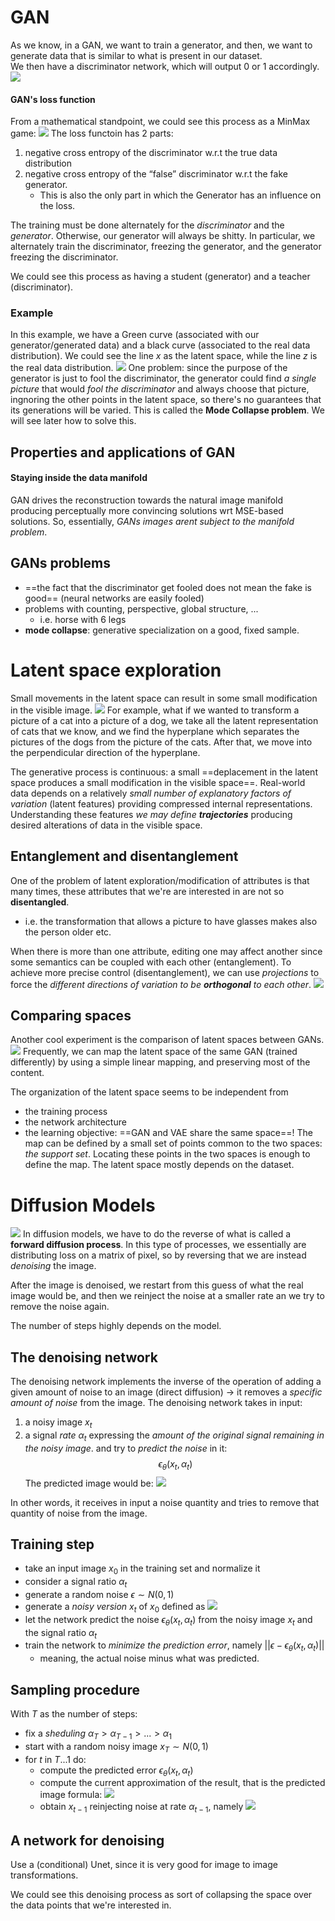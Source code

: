 # GAN
As we know, in a GAN, we want to train a generator, and then, we want to generate data that  is similar to what is present in our dataset.  
We then have a discriminator network, which  will output 0 or 1 accordingly. 
![](images/gan.png)

#### GAN's loss function
From a mathematical standpoint, we could see this process as a MinMax game:
![](images/minmax-gan.png)
The loss functoin has 2 parts:
1. negative cross entropy of the discriminator w.r.t the true data distribution 
2. negative cross entropy of the “false” discriminator w.r.t the fake generator. 
	- This is also the only part in which the Generator has an influence on the loss. 

The training must be done alternately for the _discriminator_ and the _generator_. Otherwise, our generator will always be shitty. 
In particular, we alternately train the discriminator, freezing the generator, and the generator freezing the discriminator. 

We could see this process as having a student (generator) and a teacher (discriminator). 

### Example 
In this example, we have a Green curve (associated with our generator/generated data) and a black curve (associated to the real data distribution). We could see the line $x$ as the latent space, while the line $z$ is the real data distribution.
![](images/gan-graph.png)
One problem: since the purpose of the generator is just to fool the discriminator, the generator could find _a single picture_ that would _fool the discriminator_ and always choose that picture, ingnoring the other points in the latent space, so there's no guarantees that its generations will be varied. This is called the __Mode Collapse problem__.
We will see later how to solve this.  

## Properties and applications of GAN

#### Staying inside the data manifold 
GAN drives the reconstruction towards the natural image manifold producing perceptually more convincing solutions wrt MSE-based solutions.
So, essentially, _GANs images arent subject to the manifold problem_.

## GANs problems 
- ==the fact that the discriminator get fooled does not mean the fake is good== (neural networks are easily fooled) 
- problems with counting, perspective, global structure, ... 
	- i.e. horse with 6 legs
- __mode collapse__: generative specialization on a good, fixed sample.

# Latent space exploration
Small movements in the latent space can result in some small modification in the visible image. 
![](images/latent-space-exploration.png)
For example, what if we wanted to transform a picture of a cat into a picture of a dog, we take all the latent representation of cats that we know, and we find the hyperplane which separates the pictures of the dogs from the picture of the cats. 
After that, we move into the perpendicular direction of the hyperplane. 

The generative process is continuous: a small ==deplacement in the latent space produces a small modification in the visible space==. Real-world data depends on a relatively _small number of explanatory factors of variation_ (latent features) providing compressed internal representations. Understanding these features _we may define __trajectories___ producing desired alterations of data in the visible space.

## Entanglement and disentanglement
One of the problem of latent exploration/modification of attributes is that many times, these attributes that we're are interested in are not so __disentangled__.
- i.e. the transformation that allows a picture to have glasses makes also the person older etc.

When there is more than one attribute, editing one may affect another since some semantics can be coupled with each other (entanglement). To achieve more precise control (disentanglement), we can use _projections_ to force the _different directions of variation to be __orthogonal__ to each other_.
![](images/disentanglement-projection.png)

## Comparing spaces
Another cool experiment is the comparison of latent spaces between GANs.
![](images/comparing-spaces.png)
Frequently, we can map the latent space of the same GAN (trained differently) by using a simple linear mapping, and preserving most of the content. 

The organization of the latent space seems to be independent from 
- the training process 
- the network architecture 
- the learning objective: ==GAN and VAE share the same space==! 
The map can be defined by a small set of points common to the two spaces: _the support set_. Locating these points in the two spaces is enough to define the map.
The latent space mostly depends on the dataset. 

# Diffusion Models 
![](images/diffusion-models-1.png)
In diffusion models, we have to do the reverse of what is called a __forward diffusion process__. In this type of processes, we essentially are distributing loss on a matrix of pixel, so by reversing that we are instead _denoising_ the image. 

After the image is denoised, we restart from this guess of what the real image would be, and then we reinject the noise at a smaller rate an we try to remove the noise again. 

The number of steps highly depends on the model. 

## The denoising network 
The denoising network implements the inverse of the operation of adding a given amount of noise to an image (direct diffusion) -> it removes a _specific amount of noise_ from the image.
The denoising network takes in input: 
1. a noisy image $x_t$ 
2. a signal _rate_ $α_t$ expressing the _amount of the original signal remaining in the noisy image_. 
and try to _predict the noise_ in it:
$$\epsilon_{\theta}(x_t, \alpha_t)$$
The predicted image would be:
![](images/predicted-image-formula.png)

In other words, it receives in input a noise quantity and tries to remove that quantity of noise from the image. 

## Training step 
- take an input image $x_0$ in the training set and normalize it
- consider a signal ratio $α_t$
- generate a random noise $\epsilon \sim N(0,1)$
- generate a _noisy version_ $x_t$ of $x_0$ defined as
![](images/train-diff-1.png)
- let the network predict the noise $\epsilon_θ(x_t, α_t)$ from the noisy image $x_t$ and the signal ratio $α_t$
- train the network to _minimize the prediction error_, namely $||\epsilon - \epsilon_θ (x_t, \alpha_t)||$
	- meaning, the actual noise minus what was predicted.  

## Sampling procedure
With $T$ as the number of steps:
- fix a _sheduling_ $α_T > α_{T−1} > ... > α_1$ 
- start with a random noisy image $x_T ∼ N(0, 1)$ 
- for $t$ in $T...1$ do: 
	- compute the predicted error $\epsilon_θ(x_t , α_t)$ 
	- compute the current approximation of the result, that is the predicted image formula:
		![](images/predicted-image-formula.png)
	- obtain $x_{t−1}$ reinjecting noise at rate $α_{t−1}$, namely
		![](images/noise-reinject.png)

## A network for denoising 
Use a (conditional) Unet, since it is very good for image to image transformations. 


We could see this denoising process as sort of collapsing the space over the data points that we're interested in.  
